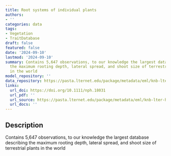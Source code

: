 ```yaml
---
title: Root systems of individual plants
authors:
- ''
categories: data
tags:
- Vegetation
- TraitDatabase
draft: false
featured: false
date: '2024-09-10'
lastmod: '2024-09-10'
summary: Contains 5,647 observations, to our knowledge the largest database describing
  the maximum rooting depth, lateral spread, and shoot size of terrestrial plants
  in the world
model_repository: ''
data_repository: https://pasta.lternet.edu/package/metadata/eml/knb-lter-hfr/426/1
links:
  url_doi: https://doi.org/10.1111/nph.18031
  url_pdf: ''
  url_source: https://pasta.lternet.edu/package/metadata/eml/knb-lter-hfr/426/1
  url_docs: ''
---
```


## Description

Contains 5,647 observations, to our knowledge the largest database describing the maximum rooting depth, lateral spread, and shoot size of terrestrial plants in the world

